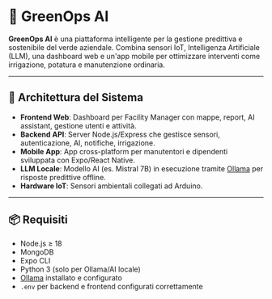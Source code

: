 # 🌿 GreenOps AI

**GreenOps AI** è una piattaforma intelligente per la gestione predittiva e sostenibile del verde aziendale. Combina sensori IoT, Intelligenza Artificiale (LLM), una dashboard web e un'app mobile per ottimizzare interventi come irrigazione, potatura e manutenzione ordinaria.

---

## 🚀 Architettura del Sistema

- **Frontend Web**: Dashboard per Facility Manager con mappe, report, AI assistant, gestione utenti e attività.
- **Backend API**: Server Node.js/Express che gestisce sensori, autenticazione, AI, notifiche, irrigazione.
- **Mobile App**: App cross-platform per manutentori e dipendenti sviluppata con Expo/React Native.
- **LLM Locale**: Modello AI (es. Mistral 7B) in esecuzione tramite [Ollama](https://ollama.com/) per risposte predittive offline.
- **Hardware IoT**: Sensori ambientali collegati ad Arduino.

---

## 📦 Requisiti

- Node.js ≥ 18
- MongoDB
- Expo CLI
- Python 3 (solo per Ollama/AI locale)
- [Ollama](https://ollama.com/) installato e configurato
- `.env` per backend e frontend configurati correttamente
